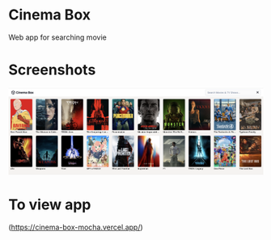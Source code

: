 # Cinema Box
Web app for searching movie

# Screenshots
![Screenshots](./src/assets/images/screenshot-1.png)

# To view app
(https://cinema-box-mocha.vercel.app/)